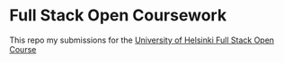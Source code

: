 # Full Stack Open Coursework
This repo my submissions for the [University of Helsinki Full Stack Open Course](https://fullstackopen.com)
